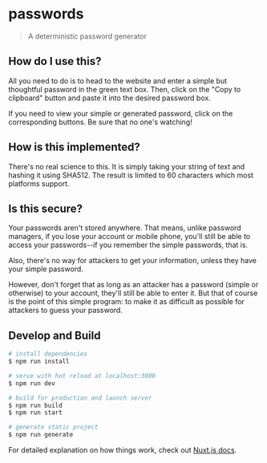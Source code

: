 # passwords

> A deterministic password generator

## How do I use this?

All you need to do is to head to the website and enter a simple but thoughtful password in the green text box. Then, click on the "Copy to clipboard" button and paste it into the desired password box.

If you need to view your simple or generated password, click on the corresponding buttons. Be sure that no one's watching!

## How is this implemented?

There's no real science to this. It is simply taking your string of text and hashing it using SHA512. The result is limited to 60 characters which most platforms support.

## Is this secure?

Your passwords aren't stored anywhere. That means, unlike password managers, if you lose your account or mobile phone, you'll still be able to access your passwords--if you remember the simple passwords, that is.

Also, there's no way for attackers to get your information, unless they have your simple password.

However, don't forget that as long as an attacker has a password (simple or otherwise) to your account, they'll still be able to enter it. But that of course is the point of this simple program: to make it as difficult as possible for attackers to guess your password.

## Develop and Build

``` bash
# install dependencies
$ npm run install

# serve with hot reload at localhost:3000
$ npm run dev

# build for production and launch server
$ npm run build
$ npm run start

# generate static project
$ npm run generate
```

For detailed explanation on how things work, check out [Nuxt.js docs](https://nuxtjs.org).
